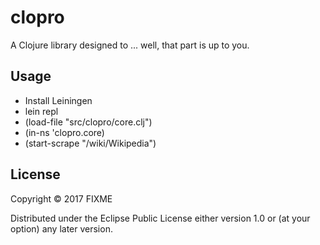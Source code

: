 # clopro

A Clojure library designed to ... well, that part is up to you.

## Usage

<ul>
  <li>Install Leiningen</li>
  <li>lein repl</li>
  <li>(load-file "src/clopro/core.clj")</li>
  <li>(in-ns 'clopro.core)</li>
  <li>(start-scrape "/wiki/Wikipedia")</li>
</ul>

## License

Copyright © 2017 FIXME

Distributed under the Eclipse Public License either version 1.0 or (at
your option) any later version.
